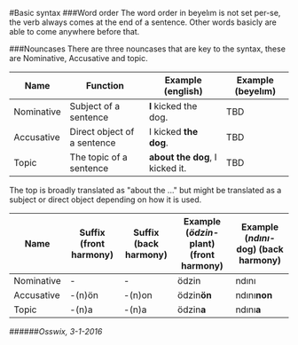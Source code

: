 #Basic syntax
###Word order
The word order in beyelım is not set per-se, the verb always comes at the end of a sentence. 
Other words basicly are able to come anywhere before that.

###Nouncases
There are three nouncases that are key to the syntax, these are Nominative, Accusative and topic.

Name       | Function                     | Example (english)              | Example (beyelım)
-----------|------------------------------|--------------------------------|------------------
Nominative | Subject of a sentence        | **I** kicked the dog.          | TBD
Accusative | Direct object of a sentence  | I kicked **the dog**.          | TBD
Topic      | The topic of a sentence      | **about the dog**, I kicked it.| TBD

The top is broadly translated as "about the ..." but might be translated as a subject or direct object depending on how it is used.

Name       | Suffix (front harmony) | Suffix (back harmony) | Example (*ödzin-* plant) (front harmony) | Example (*ndını-* dog) (back harmony)
-----------|------------------------|-----------------------|------------------------------------------|-----------------------------------
Nominative | -                      | -                     | ödzin                                    | ndını
Accusative | -(n)ön                 | -(n)on                | ödzin**ön**                              | ndını**non**
Topic      | -(n)a                  | -(n)a                 | ödzin**a**                               | ndını**a**

######*Osswix, 3-1-2016* 
